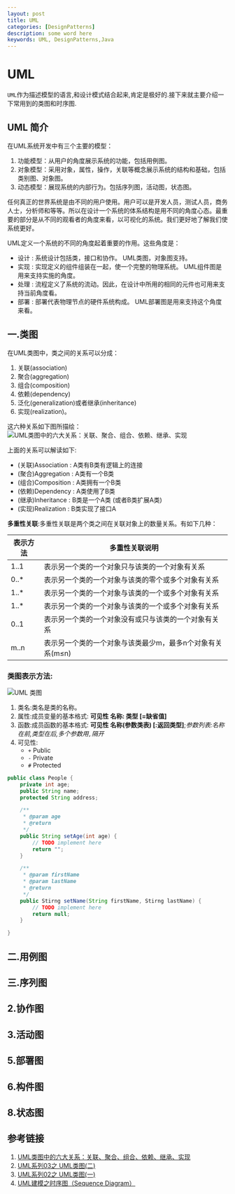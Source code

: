 ```yaml
---
layout: post
title: UML
categories: [DesignPatterns]
description: some word here
keywords: UML, DesignPatterns,Java
---
```


# UML
`UML`作为描述模型的语言,和设计模式结合起来,肯定是极好的.接下来就主要介绍一下常用到的类图和时序图.

## UML 简介
在UML系统开发中有三个主要的模型：

1. 功能模型：从用户的角度展示系统的功能，包括用例图。
2. 对象模型：采用对象，属性，操作，关联等概念展示系统的结构和基础，包括类别图、对象图。
3. 动态模型：展现系统的内部行为。包括序列图，活动图，状态图。


任何真正的世界系统是由不同的用户使用。用户可以是开发人员，测试人员，商务人士，分析师和等等。所以在设计一个系统的体系结构是用不同的角度心态。最重要的部分是从不同的观看者的角度来看，以可视化的系统。我们更好地了解我们使系统更好。

UML定义一个系统的不同的角度起着重要的作用。这些角度是：

- 设计 : 系统设计包括类，接口和协作。 UML类图，对象图支持。
- 实现 : 实现定义的组件组装在一起，使一个完整的物理系统。 UML组件图是用来支持实施的角度。
- 处理 : 流程定义了系统的流动。因此，在设计中所用的相同的元件也可用来支持当前角度看。
- 部署 : 部署代表物理节点的硬件系统构成。 UML部署图是用来支持这个角度来看。

## 一.类图
在UML类图中，类之间的关系可以分成：

1. 关联(association)
2. 聚合(aggregation)
3. 组合(composition)
4. 依赖(dependency)
5. 泛化(generalization)或者继承(inheritance)
6. 实现(realization)。

这六种关系如下图所描绘：
![UML类图中的六大关系：关联、聚合、组合、依赖、继承、实现](http://static.oschina.net/uploads/space/2014/0420/102330_lYoU_941605.png)

上面的关系可以解读如下:

- (关联)Association : A类有B类有逻辑上的连接
- (聚合)Aggregation : A类有一个B类
- (组合)Composition : A类拥有一个B类
- (依赖)Dependency  : A类使用了B类
- (继承)Inheritance : B类是一个A类  (或者B类扩展A类)
- (实现)Realization : B类实现了接口A


**多重性关联**:多重性关联是两个类之间在关联对象上的数量关系。有如下几种：

表示方法    |   多重性关联说明
---|---
 1..1 | 表示另一个类的一个对象只与该类的一个对象有关系
 0..* | 表示另一个类的一个对象与该类的零个或多个对象有关系
 1..* | 表示另一个类的一个对象与该类的一个或多个对象有关系
 1..* | 表示另一个类的一个对象与该类的一个或多个对象有关系
 0..1 | 表示另一个类的一个对象没有或只与该类的一个对象有关系
 m..n | 表示另一个类的一个对象与该类最少m，最多n个对象有关系(m≤n)

### 类图表示方法:

![UML 类图](http://olah7khnq.bkt.clouddn.com/class.png)

1. 类名:类名是类的名称。
2. 属性:成员变量的基本格式: **可见性  名称: 类型 [=缺省值]**
3. 函数:成员函数的基本格式: **可见性 名称(参数类表)  [:返回类型]**;*参数列表:名称在前,类型在后,多个参数用`,`隔开*
4. 可见性:
    - `+` Public
    - `-` Private
    - `#` Protected


```java
public class People {
    private int age;
    public String name;
    protected String address;

    /**
     * @param age 
     * @return
     */
    public String setAge(int age) {
        // TODO implement here
        return "";
    }

    /**
     * @param firstName 
     * @param lastName 
     * @return
     */
    public Stirng setName(String firstName, Stirng lastName) {
        // TODO implement here
        return null;
    }

}
```


## 二.用例图
## 三.序列图

## 2.协作图
## 3.活动图
## 5.部署图
## 6.构件图
## 8.状态图

## 参考链接
1. [UML类图中的六大关系：关联、聚合、组合、依赖、继承、实现](https://my.oschina.net/jackieyeah/blog/224265)
2. [UML系列03之 UML类图(二)](http://www.cnblogs.com/skywang12345/p/3523209.html)
3. [UML系列02之 UML类图(一)](http://www.cnblogs.com/skywang12345/p/3523185.html)
4. [UML建模之时序图（Sequence Diagram）](http://www.cnblogs.com/ywqu/archive/2009/12/22/1629426.html)